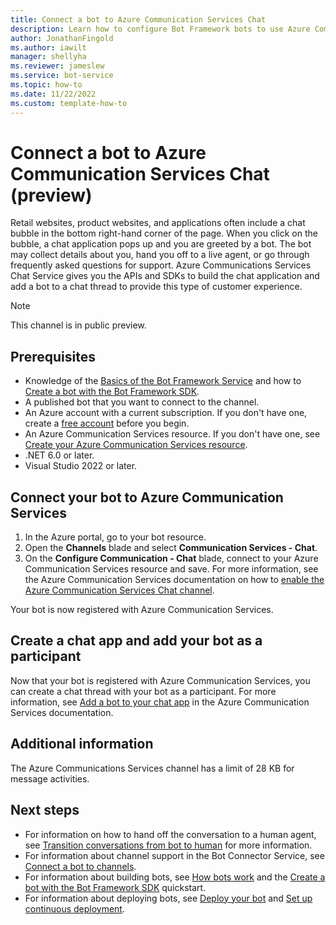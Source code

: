 ```yaml
---
title: Connect a bot to Azure Communication Services Chat
description: Learn how to configure Bot Framework bots to use Azure Communication Services Chat to communicate with users.
author: JonathanFingold
ms.author: iawilt
manager: shellyha
ms.reviewer: jameslew
ms.service: bot-service
ms.topic: how-to
ms.date: 11/22/2022
ms.custom: template-how-to
---
```


# Connect a bot to Azure Communication Services Chat (preview)

Retail websites, product websites, and applications often include a chat bubble in the bottom right-hand corner of the page. When you click on the bubble, a chat application pops up and you are greeted by a bot. The bot may collect details about you, hand you off to a live agent, or go through frequently asked questions for support. Azure Communications Services Chat Service gives you the APIs and SDKs to build the chat application and add a bot to a chat thread to provide this type of customer experience.

> [!NOTE]
> This channel is in public preview.

## Prerequisites

- Knowledge of the [Basics of the Bot Framework Service](v4sdk/bot-builder-basics.md) and how to [Create a bot with the Bot Framework SDK](bot-service-quickstart-create-bot.md).
- A published bot that you want to connect to the channel.
- An Azure account with a current subscription. If you don't have one, create a [free account](https://azure.microsoft.com/free/?WT.mc_id=A261C142F) before you begin.
- An Azure Communication Services resource. If you don't have one, see [Create your Azure Communication Services resource](/azure/communication-services/quickstarts/).
- .NET 6.0 or later.
- Visual Studio 2022 or later.

## Connect your bot to Azure Communication Services

1. In the Azure portal, go to your bot resource.
1. Open the **Channels** blade and select **Communication Services - Chat**.
1. On the **Configure Communication - Chat** blade, connect to your Azure Communication Services resource and save. For more information, see the Azure Communication Services documentation on how to [enable the Azure Communication Services Chat channel](/azure/communication-services/quickstarts/chat/quickstart-botframework-integration#step-3---enable-azure-communication-services-chat-channel).

Your bot is now registered with Azure Communication Services.

## Create a chat app and add your bot as a participant

Now that your bot is registered with Azure Communication Services, you can create a chat thread with your bot as a participant.
For more information, see [Add a bot to your chat app](/azure/communication-services/quickstarts/chat/quickstart-botframework-integration) in the Azure Communication Services documentation.

## Additional information

The Azure Communications Services channel has a limit of 28 KB for message activities.

## Next steps

- For information on how to hand off the conversation to a human agent, see [Transition conversations from bot to human](bot-service-design-pattern-handoff-human.md) for more information.
- For information about channel support in the Bot Connector Service, see [Connect a bot to channels](bot-service-manage-channels.md).
- For information about building bots, see [How bots work](v4sdk/bot-builder-basics.md) and the [Create a bot with the Bot Framework SDK](bot-service-quickstart-create-bot.md) quickstart.
- For information about deploying bots, see [Deploy your bot](bot-builder-deploy-az-cli.md) and [Set up continuous deployment](bot-service-build-continuous-deployment.md).
